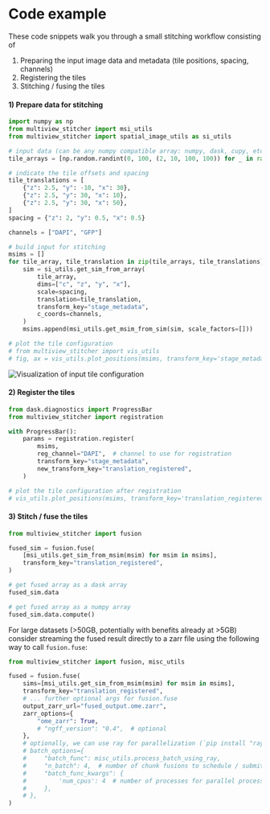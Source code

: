 # Code example

These code snippets walk you through a small stitching workflow consisting of

  1. Preparing the input image data and metadata (tile positions, spacing, channels)
  2. Registering the tiles
  3. Stitching / fusing the tiles


#### 1) Prepare data for stitching


```python
import numpy as np
from multiview_stitcher import msi_utils
from multiview_stitcher import spatial_image_utils as si_utils

# input data (can be any numpy compatible array: numpy, dask, cupy, etc.)
tile_arrays = [np.random.randint(0, 100, (2, 10, 100, 100)) for _ in range(3)]

# indicate the tile offsets and spacing
tile_translations = [
    {"z": 2.5, "y": -10, "x": 30},
    {"z": 2.5, "y": 30, "x": 10},
    {"z": 2.5, "y": 30, "x": 50},
]
spacing = {"z": 2, "y": 0.5, "x": 0.5}

channels = ["DAPI", "GFP"]

# build input for stitching
msims = []
for tile_array, tile_translation in zip(tile_arrays, tile_translations):
    sim = si_utils.get_sim_from_array(
        tile_array,
        dims=["c", "z", "y", "x"],
        scale=spacing,
        translation=tile_translation,
        transform_key="stage_metadata",
        c_coords=channels,
    )
    msims.append(msi_utils.get_msim_from_sim(sim, scale_factors=[]))

# plot the tile configuration
# from multiview_stitcher import vis_utils
# fig, ax = vis_utils.plot_positions(msims, transform_key='stage_metadata', use_positional_colors=False)
```

![Visualization of input tile configuration](images/tile_configuration.png)

#### 2) Register the tiles

```python
from dask.diagnostics import ProgressBar
from multiview_stitcher import registration

with ProgressBar():
    params = registration.register(
        msims,
        reg_channel="DAPI",  # channel to use for registration
        transform_key="stage_metadata",
        new_transform_key="translation_registered",
    )

# plot the tile configuration after registration
# vis_utils.plot_positions(msims, transform_key='translation_registered', use_positional_colors=False)
```

#### 3) Stitch / fuse the tiles
```python
from multiview_stitcher import fusion

fused_sim = fusion.fuse(
    [msi_utils.get_sim_from_msim(msim) for msim in msims],
    transform_key="translation_registered",
)

# get fused array as a dask array
fused_sim.data

# get fused array as a numpy array
fused_sim.data.compute()
```

For large datasets (>50GB, potentially with benefits already at >5GB) consider streaming the fused result directly to a zarr file using the following way to call `fusion.fuse`:

```python
from multiview_stitcher import fusion, misc_utils

fused = fusion.fuse(
    sims=[msi_utils.get_sim_from_msim(msim) for msim in msims],
    transform_key="translation_registered",
    # ... further optional args for fusion.fuse
    output_zarr_url="fused_output.ome.zarr",
    zarr_options={
        "ome_zarr": True,
        # "ngff_version": "0.4",  # optional
    },
    # optionally, we can use ray for parallelization (`pip install "ray[default]"`)
    # batch_options={
    #     "batch_func": misc_utils.process_batch_using_ray,
    #     "n_batch": 4,  # number of chunk fusions to schedule / submit at a time
    #     "batch_func_kwargs": {
    #         'num_cpus': 4  # number of processes for parallel processing to use with ray
    #     },
    # },
)
```